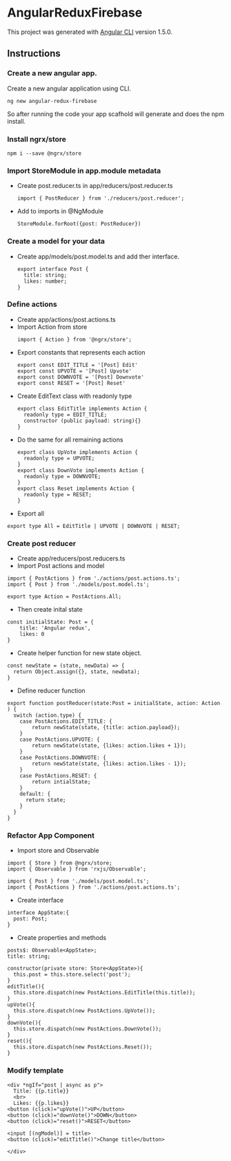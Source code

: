 # AngularReduxFirebase

This project was generated with [Angular CLI](https://github.com/angular/angular-cli) version 1.5.0.

## Instructions

### Create a new angular app.
Create a new angular application using CLI.
```
ng new angular-redux-firebase

```
So after running the code your app scafhold will generate and does the npm install.

### Install ngrx/store
```
npm i --save @ngrx/store
```
### Import StoreModule in app.module metadata
- Create post.reducer.ts in app/reducers/post.reducer.ts
  ```
  import { PostReducer } from './reducers/post.reducer';
  ```
- Add to imports in @NgModule
  ```
  StoreModule.forRoot({post: PostReducer})
  ```
### Create a model for your data
- Create app/models/post.model.ts and add ther interface.
  ```
  export interface Post {
    title: string;
    likes: number;
  }
  ```
### Define actions
- Create app/actions/post.actions.ts
- Import Action from store
  ```
  import { Action } from '@ngrx/store';
  ```
- Export constants that represents each action
  ```
  export const EDIT_TITLE = '[Post] Edit'
  export const UPVOTE = '[Post] Upvote'
  export const DOWNVOTE = '[Post] Downvote'
  export const RESET = '[Post] Reset'
  ```
- Create EditText class with readonly type
  ```
  export class EditTitle implements Action {
    readonly type = EDIT_TITLE;
    constructor (public payload: string){}
  }
  ```
- Do the same for all remaining actions
  ```
  export class UpVote implements Action {
    readonly type = UPVOTE;
  }
  export class DownVote implements Action {
    readonly type = DOWNVOTE;
  }
  export class Reset implements Action {
    readonly type = RESET;
  }
  ```
- Export all
```
export type All = EditTitle | UPVOTE | DOWNVOTE | RESET;
```
### Create post reducer
- Create app/reducers/post.reducers.ts
- Import Post actions and model
```
import { PostActions } from './actions/post.actions.ts';
import { Post } from './models/post.model.ts';

export type Action = PostActions.All;
```
- Then create inital state

```
const initialState: Post = {
    title: 'Angular redux',
    likes: 0
}
```
- Create helper function for new state object.
```
const newState = (state, newData) => {
  return Object.assign({}, state, newData);
}
```
- Define reducer function

```
export function postReducer(state:Post = initialState, action: Action ) {
  switch (action.type) {
    case PostActions.EDIT_TITLE: {
        return newState(state, {title: action.payload});
    }
    case PostActions.UPVOTE: {
        return newState(state, {likes: action.likes + 1});
    }
    case PostActions.DOWNVOTE: {
        return newState(state, {likes: action.likes - 1});
    }
    case PostActions.RESET: {
        return intialState;
    }
    default: {
      return state;
    }
  }
}
```
### Refactor App Component
- Import store and Observable
```
import { Store } from @ngrx/store;
import { Observable } from 'rxjs/Observable';

import { Post } from './models/post.model.ts';
import { PostActions } from './actions/post.actions.ts';
```
- Create interface
```
interface AppState:{
  post: Post;
}
```
- Create properties and methods
```
posts$: Observable<AppState>;
title: string;

constructor(private store: Store<AppState>){
  this.post = this.store.select('post');
}
editTitle(){
  this.store.dispatch(new PostActions.EditTitle(this.title));
}
upVote(){
  this.store.dispatch(new PostActions.UpVote());
}
downVote(){
  this.store.dispatch(new PostActions.DownVote());
}
reset(){
  this.store.dispatch(new PostActions.Reset());
}
```
### Modify template
```
<div *ngIf="post | async as p">
  Title: {{p.title}}
  <br>
  Likes: {{p.likes}}
<button (click)="upVote()">UP</button>
<button (click)="downVote()">DOWN</button>
<button (click)="reset()">RESET</button>

<input [(ngModel)] = title>
<button (click)="editTitle()">Change title</button>

</div>
```
